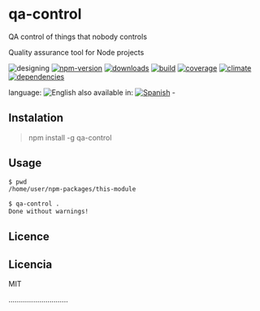 # qa-control
QA control of things that nobody controls

<!--multilang v0 en:README.md es:LEEME.md -->
<!--lnag:en-->
Quality assurance tool for Node projects

<!--lang:es--]

Herramienta de control de calidad para proyectos Node

[!--lang:*-->

<!-- cucardas -->
![designing](https://img.shields.io/badge/stability-desgining-red.svg)
[![npm-version](https://img.shields.io/npm/v/qa-control.svg)](https://npmjs.org/package/qa-control)
[![downloads](https://img.shields.io/npm/dm/qa-control.svg)](https://npmjs.org/package/qa-control)
[![build](https://img.shields.io/travis/codenautas/qa-control/master.svg)](https://travis-ci.org/codenautas/qa-control)
[![coverage](https://img.shields.io/coveralls/codenautas/qa-control/master.svg)](https://coveralls.io/r/codenautas/qa-control)
[![climate](https://img.shields.io/codeclimate/github/codenautas/qa-control.svg)](https://codeclimate.com/github/codenautas/qa-control)
[![dependencies](https://img.shields.io/david/codenautas/qa-control.svg)](https://david-dm.org/codenautas/qa-control)

<!--multilang buttons-->

language: ![English](https://raw.githubusercontent.com/codenautas/multilang/master/img/lang-en.png)
also available in:
[![Spanish](https://raw.githubusercontent.com/codenautas/multilang/master/img/lang-es.png)](LEEME.md) - 

<!--lang:en-->

## Instalation

<!--lang:es--]

## Instalación

[!--lang:*-->

> npm install -g qa-control

<!--lang:en-->

## Usage

<!--lang:es--]

## Uso

[!--lang:*-->

```sh
$ pwd
/home/user/npm-packages/this-module
```

<!--lang:en-->

```sh
$ qa-control . 
Done without warnings!
```

<!--lang:es--]
```sh
$ qa-control . --lang=es
Listo sin advertencias!
```

[!--lang:en-->
## Licence

<!--lang:es-->

## Licencia

<!--lang:*-->

MIT

.............................

